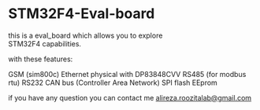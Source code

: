# STM32F4-Eval-board
 

this is a eval_board which allows you to explore  
STM32F4 capabilities. 

with these features:

GSM  (sim800c)
Ethernet physical with DP83848CVV
RS485 (for modbus rtu)
RS232
CAN bus (Controller Area Network)
SPI flash
EEprom

if you have any question you can contact me
alireza.roozitalab@gmail.com
